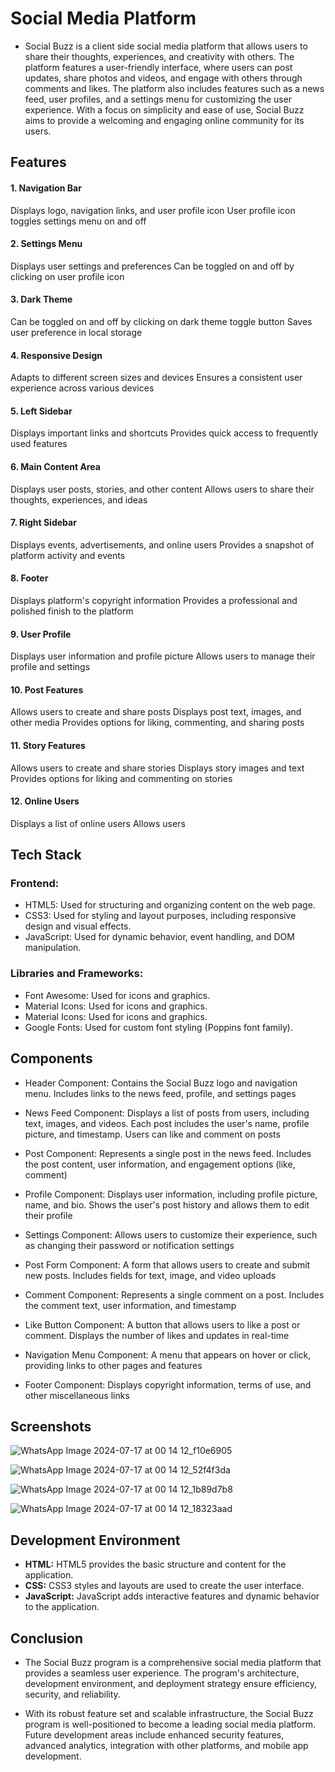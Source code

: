 
# Social Media Platform 

- Social Buzz is a client side social media platform that allows users to share their thoughts, experiences, and creativity with others. The platform features a user-friendly interface, where users can post updates, share photos and videos, and engage with others through comments and likes. The platform also includes features such as a news feed, user profiles, and a settings menu for customizing the user experience. With a focus on simplicity and ease of use, Social Buzz aims to provide a welcoming and engaging online community for its users.


## Features

#### 1. Navigation Bar

Displays logo, navigation links, and user profile icon
User profile icon toggles settings menu on and off

#### 2. Settings Menu

Displays user settings and preferences
Can be toggled on and off by clicking on user profile icon

#### 3. Dark Theme

Can be toggled on and off by clicking on dark theme toggle button
Saves user preference in local storage

#### 4. Responsive Design

Adapts to different screen sizes and devices
Ensures a consistent user experience across various devices

#### 5. Left Sidebar

Displays important links and shortcuts
Provides quick access to frequently used features

#### 6. Main Content Area

Displays user posts, stories, and other content
Allows users to share their thoughts, experiences, and ideas

#### 7. Right Sidebar

Displays events, advertisements, and online users
Provides a snapshot of platform activity and events

#### 8. Footer

Displays platform's copyright information
Provides a professional and polished finish to the platform

#### 9. User Profile

Displays user information and profile picture
Allows users to manage their profile and settings

#### 10. Post Features

Allows users to create and share posts
Displays post text, images, and other media
Provides options for liking, commenting, and sharing posts

#### 11. Story Features

Allows users to create and share stories
Displays story images and text
Provides options for liking and commenting on stories

#### 12. Online Users

Displays a list of online users
Allows users
## Tech Stack

### Frontend:

- HTML5: Used for structuring and organizing content on the web page.
- CSS3: Used for styling and layout purposes, including responsive design and visual effects.
- JavaScript: Used for dynamic behavior, event handling, and DOM manipulation.

### Libraries and Frameworks:

- Font Awesome: Used for icons and graphics.
- Material Icons: Used for icons and graphics.
- Material Icons: Used for icons and graphics.
- Google Fonts: Used for custom font styling (Poppins font family).


## Components

- Header Component: Contains the Social Buzz logo and navigation menu. Includes links to the news feed, profile, and settings pages

- News Feed Component: Displays a list of posts from users, including text, images, and videos. Each post includes the user's name, profile picture, and timestamp. Users can like and comment on posts

- Post Component: Represents a single post in the news feed. Includes the post content, user information, and engagement options (like, comment)

- Profile Component: Displays user information, including profile picture, name, and bio. Shows the user's post history and allows them to edit their profile

- Settings Component: Allows users to customize their experience, such as changing their password or notification settings

- Post Form Component: A form that allows users to create and submit new posts. Includes fields for text, image, and video uploads

- Comment Component: Represents a single comment on a post. Includes the comment text, user information, and timestamp

- Like Button Component: A button that allows users to like a post or comment. Displays the number of likes and updates in real-time

- Navigation Menu Component: A menu that appears on hover or click, providing links to other pages and features

- Footer Component: Displays copyright information, terms of use, and other miscellaneous links
## Screenshots

![WhatsApp Image 2024-07-17 at 00 14 12_f10e6905](https://github.com/user-attachments/assets/f02170a3-e4ef-47df-af80-4dc1dfeb096b)

![WhatsApp Image 2024-07-17 at 00 14 12_52f4f3da](https://github.com/user-attachments/assets/4ef95fdb-ff0a-4f87-ace2-b8a98afaea94)

![WhatsApp Image 2024-07-17 at 00 14 12_1b89d7b8](https://github.com/user-attachments/assets/381fdeef-2e32-4585-8fa8-e2eacc8fd6ee)

![WhatsApp Image 2024-07-17 at 00 14 12_18323aad](https://github.com/user-attachments/assets/66164257-7ec4-41a1-89c1-447e5afc0d8c)



## Development Environment

- **HTML:** HTML5 provides the basic structure and content for the application.
- **CSS:** CSS3 styles and layouts are used to create the user interface.
- **JavaScript:** JavaScript adds interactive features and dynamic behavior to the application.
## Conclusion

- The Social Buzz program is a comprehensive social media platform that provides a seamless user experience. The program's architecture, development environment, and deployment strategy ensure efficiency, security, and reliability.

- With its robust feature set and scalable infrastructure, the Social Buzz program is well-positioned to become a leading social media platform. Future development areas include enhanced security features, advanced analytics, integration with other platforms, and mobile app development.

